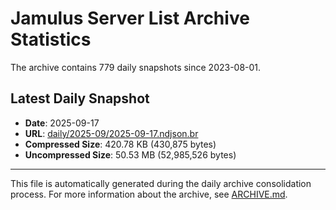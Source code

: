 # Jamulus Server List Archive Statistics

The archive contains 779 daily snapshots since 2023-08-01.

## Latest Daily Snapshot

- **Date**: 2025-09-17
- **URL**: [daily/2025-09/2025-09-17.ndjson.br](https://jamulus-archive.ap-south-1.linodeobjects.com/main/daily/2025-09/2025-09-17.ndjson.br)
- **Compressed Size**: 420.78 KB (430,875 bytes)
- **Uncompressed Size**: 50.53 MB (52,985,526 bytes)

---

This file is automatically generated during the daily archive consolidation process.
For more information about the archive, see [ARCHIVE.md](ARCHIVE.md).
